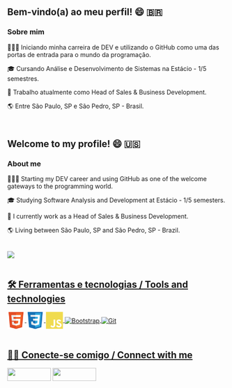 ## Bem-vindo(a) ao meu perfil! 😄 🇧🇷

<h3> Sobre mim </h3>

 <p>👨🏻‍💻 Iniciando minha carreira de DEV e utilizando o GitHub como uma das portas de entrada para o mundo da programação.</p>
 <p>🎓 Cursando Análise e Desenvolvimento de Sistemas na Estácio - 1/5 semestres.</p>
 <p>💼 Trabalho atualmente como Head of Sales & Business Development.</p>
 <p>🌎 Entre São Paulo, SP e São Pedro, SP - Brasil.</p>
 
 <br>
 
 ## Welcome to my profile! 😄 🇺🇸

 <h3> About me </h3>
 
 <p>👨🏻‍💻 Starting my DEV career and using GitHub as one of the welcome gateways to the programming world.</p>
 <p>🎓 Studying Software Analysis and Development at Estácio - 1/5 semesters.</p>
 <p>💼 I currently work as a Head of Sales & Business Development.</p>
 <p>🌎 Living between São Paulo, SP and São Pedro, SP - Brazil.</p>

<br>

<div>
  <a href="https://github.com/kuldseks">
  <img align="center" height="180em" src="https://github-readme-stats.vercel.app/api/top-langs/?username=kuldseks&layout=compact&langs_count=6&theme=jolly"/>
</div>
<div style="display: inline_block">
  
  <br>
  
## 🛠 Ferramentas e tecnologias / Tools and technologies
  
  <img align="center" alt="HTML" height="40" width="40" src="https://raw.githubusercontent.com/devicons/devicon/master/icons/html5/html5-original.svg">
  <img align="center" alt="CSS" height="40" width="40" src="https://raw.githubusercontent.com/devicons/devicon/master/icons/css3/css3-original.svg">
  <img align="center" alt="Js" height="40" width="40" src="https://raw.githubusercontent.com/devicons/devicon/master/icons/javascript/javascript-plain.svg">
  <img align="center" alt="Bootstrap" height="40" width="40" src="https://cdn.jsdelivr.net/gh/devicons/devicon/icons/bootstrap/bootstrap-plain.svg" />
  <img align="center" alt="Git" height="40" width="40" src="https://cdn.jsdelivr.net/gh/devicons/devicon/icons/git/git-original.svg">



</div>
 
 <br>
 
## 🤝🏻 Conecte-se comigo / Connect with me
 
<div> 
  <a href="https://www.linkedin.com/in/joaoguilhermepdepaula/" target="_blank"><img height="30" width="100" src="https://img.shields.io/badge/-LinkedIn-%230077B5?style=for-the-badge&logo=linkedin&logoColor=white" target="_blank"></a> 
  <a href = "mailto:joaoguilhermegl3@gmail.com"><img height="30" width="100" src="https://img.shields.io/badge/Gmail-D14836?style=for-the-badge&logo=gmail&logoColor=white" target="_blank"></a>


</div>


